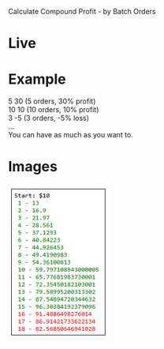 Calculate Compound Profit - by Batch Orders    

# Live


# Example
5 30 (5 orders, 30% profit)    
10 10 (10 orders, 10% profit)   
3 -5 (3 orders, -5% loss)   
...    
You can have as much as you want to.

# Images
![Compound Results](https://raw.githubusercontent.com/ixjb94/compound/refs/heads/main/images/1.png "Compound Results")